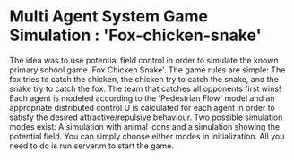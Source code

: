 # Multi Agent System Game Simulation : 'Fox-chicken-snake'
The idea was to use potential field control in order to simulate the known primary school game 'Fox Chicken Snake'.
The game rules are simple: The fox tries to catch the chicken, the chicken try to catch the snake, and the snake try to catch the fox. The team that catches  all opponents first wins!
Each agent is modeled according to the 'Pedestrian Flow' model and an appropriate distributed control U is calculated for each agent in order to satisfy the desired attractive/repulsive behaviour. 
Two possible simulation modes exist: A simulation with animal icons and a simulation showing the potential field. You can simply choose either modes in initialization.
All you need to do is run server.m to start the game.

